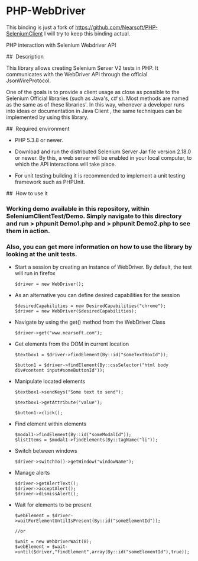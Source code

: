 PHP-WebDriver
=========================

This binding is just a fork of https://github.com/Nearsoft/PHP-SeleniumClient
I will try to keep this binding actual.

PHP interaction with Selenium Webdriver API 

##  Description

This library allows creating Selenium Server V2 tests in PHP. It communicates with the WebDriver API through the official JsonWireProtocol.

One of the goals is to provide a client usage as close as possible to the Selenium Official libraries (such as Java's, c#'s). Most methods are named as the same as of these libraries'. In this way, whenever a developer runs into ideas or documentation in Java Client , the same techniques can be implemented by using this library.

##  Required environment

*	PHP 5.3.8 or newer.

*	Download and run the distributed Selenium Server Jar file version 2.18.0 or newer. By this, a web server will be enabled in your local computer, to which the API interactions will take place.

*	For unit testing building it is recommended to implement a unit testing framework such as PHPUnit.

##  How to use it

###	Working demo available in this repository, within SeleniumClientTest/Demo. Simply navigate to this directory and run > phpunit Demo1.php and > phpunit Demo2.php to see them in action.
### Also, you can get more information on how to use the library by looking at the unit tests.

*	Start a session by creating an instance of WebDriver. By default, the test will run in firefox
	
		$driver = new WebDriver();

*	As an alternative you can define desired capabilities for the session
	
		$desiredCapabilities = new DesiredCapabilities("chrome");
		$driver = new WebDriver($desiredCapabilities);

*	Navigate by using the get() method from the WebDriver Class

		$driver->get("www.nearsoft.com");
	
*	Get elements from the DOM in current location

		$textbox1 = $driver->findElement(By::id("someTextBoxId"));
		
		$button1 = $driver->findElement(By::cssSelector("html body div#content input#someButtonId"));

*	Manipulate located elements

		$textbox1->sendKeys("Some text to send");
		
		$textbox1->getAttribute("value");
		
		$button1->click();
	
*	Find element within elements

		$modal1->findElement(By::id("someModalId"));
		$listItems = $modal1->findElements(By::tagName("li"));
		
*	Switch between windows

		$driver->switchTo()->getWindow("windowName");
	
*	Manage alerts

		$driver->getAlertText();
		$driver->acceptAlert();
		$driver->dismissAlert();
	
*	Wait for elements to be present

		$webElement = $driver->waitForElementUntilIsPresent(By::id("someElementId"));
		
		//or
		
		$wait = new WebDriverWait(8);
		$webElement = $wait->until($driver,"findElement",array(By::id("someElementId"),true));
